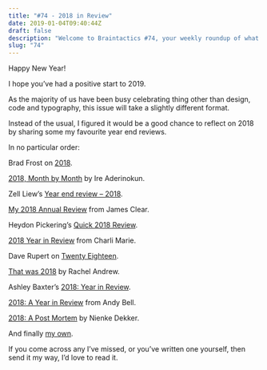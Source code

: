 ```yaml
---
title: "#74 - 2018 in Review"
date: 2019-01-04T09:40:44Z
draft: false
description: "Welcome to Braintactics #74, your weekly roundup of what’s happening in design, code and typography."
slug: "74"
---
```


Happy New Year!

I hope you’ve had a positive start to 2019.

As the majority of us have been busy celebrating thing other than design, code and typography, this issue will take a slightly different format.

Instead of the usual, I figured it would be a good chance to reflect on 2018 by sharing some my favourite year end reviews.

In no particular order:

Brad Frost on [2018](http://bradfrost.com/blog/post/2018/).

[2018, Month by Month](https://medium.com/@ireade/2018-month-by-month-708a0547c5e0) by Ire Aderinokun.

Zell Liew’s [Year end review – 2018](https://zellwk.com/blog/review-2018/).

[My 2018 Annual Review](https://jamesclear.com/2018-annual-review) from James Clear.

Heydon Pickering’s [Quick 2018 Review](http://www.heydonworks.com/article/quick-2018-review).

[2018 Year in Review](https://charlimarie.com/blog/2018-review) from Charli Marie.

Dave Rupert on [Twenty Eighteen](https://daverupert.com/2018/12/twenty-eighteen/).

[That was 2018](https://rachelandrew.co.uk/archives/2019/01/01/that-was-2018/) by Rachel Andrew.

Ashley Baxter’s [2018: Year in Review](https://iamashley.co.uk/2018-year-in-review).

[2018: A Year in Review](https://andy-bell.design/wrote/2018-a-year-in-review/) from Andy Bell.

[2018: A Post Mortem](https://nienkedekker.com/blog/2018-a-post-mortem) by Nienke Dekker.

And finally [my own](https://harrycresswell.com/articles/2018-review/).

If you come across any I’ve missed, or you’ve written one yourself, then send it my way, I’d love to read it.
